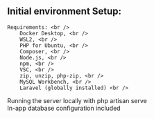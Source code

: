 ## Initial environment Setup: <br />
    Requirements: <br />
        Docker Desktop, <br />
        WSL2, <br />
        PHP for Ubuntu, <br />
        Composer, <br />
        Node.js, <br />
        npm, <br />
        VSC, <br />
        zip, unzip, php-zip, <br />
        MySQL Workbench, <br />
        Laravel (globally installed) <br />
Running the server locally with php artisan serve <br />
In-app database configuration included <br />
